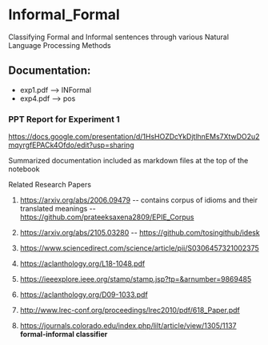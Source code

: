 # Informal_Formal
Classifying Formal and Informal sentences through various Natural Language Processing Methods

## Documentation:
- exp1.pdf --> INFormal
- exp4.pdf --> pos

### PPT Report for Experiment 1
https://docs.google.com/presentation/d/1HsHOZDcYkDjtlhnEMs7XtwDO2u2mqyrgfEPACk4Ofdo/edit?usp=sharing

Summarized documentation included as markdown files at the top of the notebook

Related Research Papers

1. https://arxiv.org/abs/2006.09479
-- contains corpus of idioms and their translated meanings
-- https://github.com/prateeksaxena2809/EPIE_Corpus
   
2. https://arxiv.org/abs/2105.03280
-- https://github.com/tosingithub/idesk

3. https://www.sciencedirect.com/science/article/pii/S0306457321002375

4. https://aclanthology.org/L18-1048.pdf

5. https://ieeexplore.ieee.org/stamp/stamp.jsp?tp=&arnumber=9869485 

6. https://aclanthology.org/D09-1033.pdf

7. http://www.lrec-conf.org/proceedings/lrec2010/pdf/618_Paper.pdf

8. https://journals.colorado.edu/index.php/lilt/article/view/1305/1137 **formal-informal classifier**
